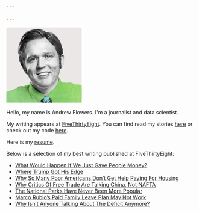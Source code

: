 ```yaml
---

---
```


![](/assets/andrewflowers_light.jpg)

Hello, my name is Andrew Flowers. I'm a journalist and data scientist. 

My writing appears at [FiveThirtyEight](http://fivethirtyeight.com). You can find read my stories [here](http://fivethirtyeight.com/contributors/andrew-flowers/) or check out my code [here](http://github.com/andrewflowers).

Here is my [resume](/assets/Andrew_Flowers_Resume.pdf).

Below is a selection of my best writing published at FiveThirtyEight:

* [What Would Happen If We Just Gave People Money?](http://fivethirtyeight.com/features/universal-basic-income/)
* [Where Trump Got His Edge](http://fivethirtyeight.com/features/where-trump-got-his-edge/)
* [Why So Many Poor Americans Don’t Get Help Paying For Housing](http://fivethirtyeight.com/features/why-so-many-poor-americans-dont-get-help-paying-for-housing/)
* [Why Critics Of Free Trade Are Talking China, Not NAFTA](http://fivethirtyeight.com/features/why-critics-of-free-trade-are-talking-china-not-nafta/)
* [The National Parks Have Never Been More Popular](http://fivethirtyeight.com/features/the-national-parks-have-never-been-more-popular/)
* [Marco Rubio’s Paid Family Leave Plan May Not Work](http://fivethirtyeight.com/features/marco-rubios-paid-family-leave-plan-may-not-work/)
* [Why Isn’t Anyone Talking About The Deficit Anymore?](http://fivethirtyeight.com/features/why-isnt-anyone-talking-about-the-deficit-anymore/)
